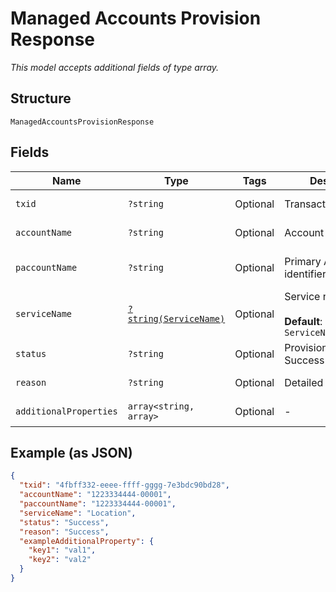 
# Managed Accounts Provision Response

*This model accepts additional fields of type array.*

## Structure

`ManagedAccountsProvisionResponse`

## Fields

| Name | Type | Tags | Description | Getter | Setter |
|  --- | --- | --- | --- | --- | --- |
| `txid` | `?string` | Optional | Transaction identifier | getTxid(): ?string | setTxid(?string txid): void |
| `accountName` | `?string` | Optional | Account identifier | getAccountName(): ?string | setAccountName(?string accountName): void |
| `paccountName` | `?string` | Optional | Primary Account identifier | getPaccountName(): ?string | setPaccountName(?string paccountName): void |
| `serviceName` | [`?string(ServiceName)`](../../doc/models/service-name.md) | Optional | Service name<br><br>**Default**: `ServiceName::LOCATION` | getServiceName(): ?string | setServiceName(?string serviceName): void |
| `status` | `?string` | Optional | Provision status. Success or Fail | getStatus(): ?string | setStatus(?string status): void |
| `reason` | `?string` | Optional | Detailed reason | getReason(): ?string | setReason(?string reason): void |
| `additionalProperties` | `array<string, array>` | Optional | - | findAdditionalProperty(string key): array | additionalProperty(string key, array value): void |

## Example (as JSON)

```json
{
  "txid": "4fbff332-eeee-ffff-gggg-7e3bdc90bd28",
  "accountName": "1223334444-00001",
  "paccountName": "1223334444-00001",
  "serviceName": "Location",
  "status": "Success",
  "reason": "Success",
  "exampleAdditionalProperty": {
    "key1": "val1",
    "key2": "val2"
  }
}
```

